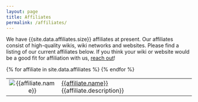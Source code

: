 ```yaml
---
layout: page
title: Affiliates
permalink: /affiliates/
---
```

We have {{site.data.affiliates.size}} affiliates at present. Our affiliates consist of high-quality wikis, wiki networks and websites. Please find a listing of our current affiliates below. If you think your wiki or website would be a good fit for affiliation with us, [reach out]({{site.baseurl}}/join)!

<table>
{% for affiliate in site.data.affiliates %}
 <tr>
  <td width="20%" style="text-align: center;">
   <img src="{{affiliate.logo}}" alt="{{affiliate.name}}">
  </td>
  <td>
    <a href="{{affiliate.url}}">{{affiliate.name}}</a><br>{{affiliate.description}}
  </td>
 </tr>
{% endfor %}
</table>
